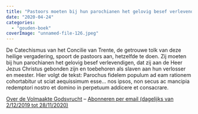 ```yaml
---
title: "Pastoors moeten bij hun parochianen het gelovig besef verlevendigen, dat zij aan de Heer Jezus Christus gebonden zijn en toebehoren als slaven"
date: "2020-04-24"
categories: 
  - "gouden-boek"
coverImage: "unnamed-file-126.jpeg"
---
```


De Catechismus van het Concilie van Trente, de getrouwe tolk van deze heilige vergadering, spoort de pastoors aan, hetzelfde te doen. Zij moeten bij hun parochianen het gelovig besef verlevendigen, dat zij aan de Heer Jezus Christus gebonden zijn en toebehoren als slaven aan hun verlosser en meester. Hier volgt de tekst: Parochus fidelem populum ad eam rationem cohortabitur ut sciat aequissimum esse… nos ipsos, non secus ac mancipia redemptori nostro et domino in perpetuum addicere et consacrare.

[Over de Volmaakte Godsvrucht](/blog/een-jaar-lang-volmaakte-godsvrucht/) – [Abonneren per email (dagelijks van 2/12/2019 tot 28/11/2020)](http://eepurl.com/9RKvX)
